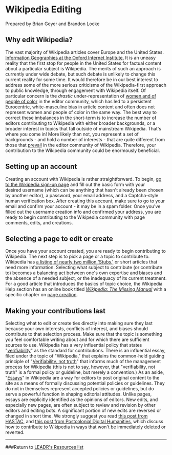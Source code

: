 # Wikipedia Editing

Prepared by Brian Geyer and Brandon Locke

## Why edit Wikipedia?

The vast majority of Wikipedia articles cover Europe and the United States. [Information Geographies at the Oxford Internet Institute.](http://geography.oii.ox.ac.uk/) It is an uneasy reality that the first stop for people in the United States for factual content about a particular subject is Wikipedia. The merits of such an approach is currently under wide debate, but such debate is unlikely to change this current reality for some time. It would therefore be in our best interest to address some of the more serious criticisms of the Wikipedia-first approach to public knowledge, through engagement with Wikipedia itself. Of particular concern is the _drastic_ under-representation of [women and of people of color](http://dhpoco.org/rewriting-wikipedia/) in the editor community, which has led to a persistent Eurocentric, white-masculine bias in article content and often does not represent women and people of color in the same way. The best way to correct these imbalances in the short-term is to increase the number of editors contributing to Wikipedia with either broader backgrounds, or a broader interest in topics that fall outside of mainstream Wikipedia. That's where you come in! More likely than not, you represent a set of backgrounds - and hold a number of interests - that are quite different from those that [prevail](https://meta.wikimedia.org/wiki/Editor_Survey_2011/Executive_Summary) in the editor community of Wikipedia. Therefore, your contribution to the Wikipedia community could be enormously beneficial. 

## Setting up an account

Creating an account with Wikipedia is rather straightforward. To begin, [go to the Wikipedia sign-up page](https://en.wikipedia.org/w/index.php?title=Special:UserLogin&returnto=Main+Page&error=&type=signup&fromhttp=1) and fill out the basic form with your desired username (which can be anything that hasn't already been chosen by another editor), a password, your email address, and a Captcha-style human verification box. After creating this account, make sure to go to your email and confirm your account - it may be in a spam folder. Once you've filled out the username creation info and confirmed your address, you are ready to begin contributing to the Wikipedia community with page comments, edits, and creations. 

## Selecting a page to edit or create

Once you have your account created, you are ready to begin contributing to Wikipedia. The next step is to pick a page or a topic to contribute to. Wikipedia has [a listing of nearly two million 'Stubs,'](http://en.wikipedia.org/wiki/Category:Stub_categories) or short articles that need more information. Selecting what subject to contribute (or contribute to) becomes a balancing act between one's own expertise and biases and the absence of a needed subject, or the inadequacy of its current treatment. For a good article that introduces the basics of topic choice, the Wikipedia Help section has an online book titled _[Wikipedia: The Missing Manual](https://en.wikipedia.org/wiki/Help:Wikipedia:_The_Missing_Manual)_ with a specific chapter on [page creation](https://en.wikipedia.org/wiki/Help:Wikipedia:_The_Missing_Manual/Editing,_Creating,_and_Maintaining_Articles/Creating_a_New_Article). 

## Making your contributions last

Selecting what to edit or create ties directly into making sure they last because your own interests, conflicts of interest, and biases should contribute to that selection process. Make sure that the topic is something you feel comfortable writing about and for which there are sufficient sources to use. Wikipedia has a very influential policy that states "[verifiability](https://en.wikipedia.org/wiki/Wikipedia:Verifiability)" as the standard for contributions. There is an influential essay, filed under the topic of "Wikipedia," that explains the common-held guiding principle of "[Verifiability, not truth](https://en.wikipedia.org/wiki/Wikipedia:Verifiability,_not_truth)" that informs much of the management process for Wikipedia (this is not to say, however, that "verifiability, not truth" is a formal policy or guideline, but merely a convention.) As an aside, "[Essays](https://en.wikipedia.org/wiki/Wikipedia:Wikipedia_essays)" in Wikipedia are a way for editors to post original content to the site as a means of formally discussing potential policies or guidelines. They do not in themselves represent accepted policies or guidelines, but do serve a powerful function in shaping editorial attitudes. Unlike pages, essays are explicitly identified as the opinions of editors. New edits, and especially new pages, are often subject to review and revision by other editors and editing bots. A significant portion of new edits are reversed or changed in short time. We strongly suggest you read [this post from HASTAC](https://www.hastac.org/blogs/wadewitz/2013/04/30/learning-work-wikipedia-new-pages-patrol-and-how-create-new-wikipedia), and [this post from Postcolonial Digital Humanities](http://dhpoco.org/rewriting-wikipedia/how-to-create-wikipedia-entries-that-will-stick/), which discuss how to contribute to Wikipedia in ways that won't be immediately deleted or reverted.

-----
###Return to [LEADR's Resources list](https://github.com/leadr-msu/Resources)
